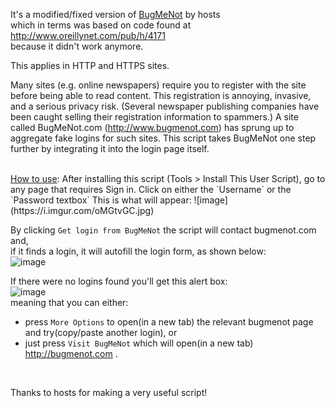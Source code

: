 It's a modified/fixed version of [BugMeNot](http://userscripts-mirror.org/scripts/show/23074) by hosts  
which in terms was based on code found at http://www.oreillynet.com/pub/h/4171  
because it didn't work anymore.  

This applies in HTTP and HTTPS sites.  

Many sites (e.g. online newspapers) require you to register with the site before being able to read content. This registration is annoying, invasive, and a serious privacy risk. (Several newspaper publishing companies have been caught selling their registration information to spammers.) A site called BugMeNot.com (http://www.bugmenot.com) has sprung up to aggregate fake logins for such sites. This script takes BugMeNot one step further by integrating it into the login page itself.

<br>  
<u>How to use</u>:  
After installing this script (Tools > Install This User Script), go to any page that requires Sign in.  
Click on either the `Username` or the `Password textbox` This is what will appear:  
![image](https://i.imgur.com/oMGtvGC.jpg)  

By clicking `Get login from BugMeNot` the script will contact bugmenot.com and,  
if it finds a login, it will autofill the login form, as shown below:  
![image](https://i.imgur.com/E7ccv8O.jpg)  

If there were no logins found you'll get this alert box:  
![image](https://i.imgur.com/ayDyxaR.jpg)  
meaning that you can either:  
- press `More Options` to open(in a new tab) the relevant bugmenot page and try(copy/paste another login), or  
- just press `Visit BugMeNot` which will open(in a new tab) http://bugmenot.com .  

<br>

Thanks to hosts for making a very useful script!